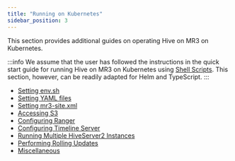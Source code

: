 ```yaml
---
title: "Running on Kubernetes"
sidebar_position: 3
---
```


This section provides additional guides on operating Hive on MR3 on Kubernetes.

:::info
We assume that the user has followed the instructions
in the quick start guide for running Hive on MR3 on Kubernetes
using [Shell Scripts](../../quick/k8s/run-k8s/).
This section, however, can be readily adapted for Helm and TypeScript.
:::

* [Setting env.sh](./env)
* [Setting YAML files](./yaml)
* [Setting mr3-site.xml](./mr3conf)
* [Accessing S3](./access-s3)
* [Configuring Ranger](./run-ranger)
* [Configuring Timeline Server](./run-timeline)
* [Running Multiple HiveServer2 Instances](./multiple)
* [Performing Rolling Updates](./rolling-update)
* [Miscellaneous](./misc)

